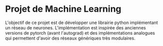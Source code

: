 # Projet de Machine Learning
L'objectif de ce projet est de développer une librairie python implémentant un réseau de neurones. L'implémentation est inspirée des anciennes versions de pytorch (avant l'autograd) et des implémentations analogues qui permettent d'avoir des réseaux génériques très modulaires.
